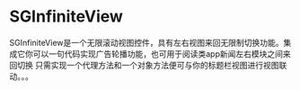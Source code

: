 # SGInfiniteView
SGInfiniteView是一个无限滚动视图控件，具有左右视图来回无限制切换功能。集成它你可以一句代码实现广告轮播功能，也可用于阅读类app新闻左右模块之间来回切换 只需实现一个代理方法和一个对象方法便可与你的标题栏视图进行视图联动。。。
